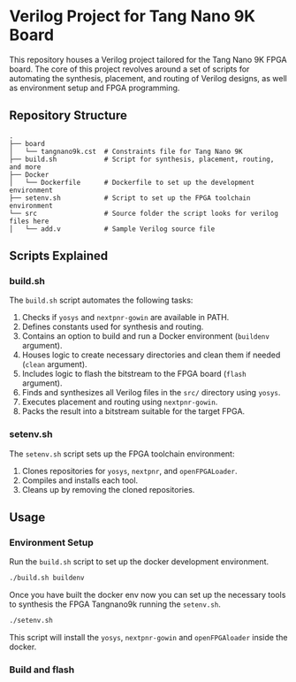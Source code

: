 # Verilog Project for Tang Nano 9K Board

This repository houses a Verilog project tailored for the Tang Nano 9K FPGA board. The core of this project revolves around a set of scripts for automating the synthesis, placement, and routing of Verilog designs, as well as environment setup and FPGA programming.

## Repository Structure

```
.
├── board
│   └── tangnano9k.cst  # Constraints file for Tang Nano 9K
├── build.sh            # Script for synthesis, placement, routing, and more
├── Docker
│   └── Dockerfile      # Dockerfile to set up the development environment
├── setenv.sh           # Script to set up the FPGA toolchain environment
└── src                 # Source folder the script looks for verilog files here
│   └── add.v           # Sample Verilog source file
```


## Scripts Explained

### build.sh

The `build.sh` script automates the following tasks:

1. Checks if `yosys` and `nextpnr-gowin` are available in PATH.
2. Defines constants used for synthesis and routing.
3. Contains an option to build and run a Docker environment (`buildenv` argument).
4. Houses logic to create necessary directories and clean them if needed (`clean` argument).
5. Includes logic to flash the bitstream to the FPGA board (`flash` argument).
6. Finds and synthesizes all Verilog files in the `src/` directory using `yosys`.
7. Executes placement and routing using `nextpnr-gowin`.
8. Packs the result into a bitstream suitable for the target FPGA.

### setenv.sh

The `setenv.sh` script sets up the FPGA toolchain environment:

1. Clones repositories for `yosys`, `nextpnr`, and `openFPGALoader`.
2. Compiles and installs each tool.
3. Cleans up by removing the cloned repositories.

## Usage

### Environment Setup

Run the `build.sh` script to set up the docker development environment.

```bash
./build.sh buildenv
```

Once you have built the docker env now you can set up the necessary tools to synthesis the FPGA Tangnano9k running the `setenv.sh`.

```bash
./setenv.sh
```
This script will install the `yosys`, `nextpnr-gowin` and `openFPGAloader` inside the docker.

### Build and flash

